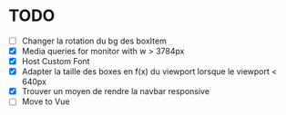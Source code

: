# TODO
- [ ] Changer la rotation du bg des boxItem
- [x] Media queries for monitor with w > 3784px
- [x] Host Custom Font
- [x] Adapter la taille des boxes en f(x) du viewport lorsque le viewport < 640px
- [x] Trouver un moyen de rendre la navbar responsive
- [ ] Move to Vue